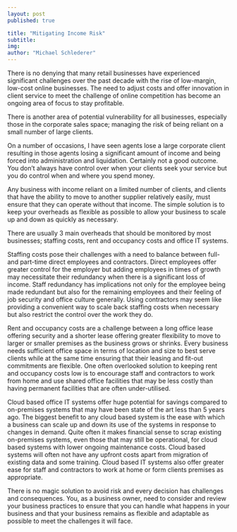 ```yaml
---
layout: post
published: true

title: "Mitigating Income Risk"
subtitle:
img:
author: "Michael Schlederer"
---
```


There is no denying that many retail businesses have experienced significant challenges over the past decade with the rise of low-margin, low-cost online businesses. The need to adjust costs and offer innovation in client service to meet the challenge of online competition has become an ongoing area of focus to stay profitable.

There is another area of potential vulnerability for all businesses, especially those in the corporate sales space; managing the risk of being reliant on a small number of large clients.

On a number of occasions, I have seen agents lose a large corporate client resulting in those agents losing a significant amount of income and being forced into administration and liquidation. Certainly not a good outcome. You don’t always have control over when your clients seek your service but you do control when and where you spend money.

Any business with income reliant on a limited number of clients, and clients that have the ability to move to another supplier relatively easily, must ensure that they can operate without that income. The simple solution is to keep your overheads as flexible as possible to allow your business to scale up and down as quickly as necessary.

There are usually 3 main overheads that should be monitored by most businesses; staffing costs, rent and occupancy costs and office IT systems.

Staffing costs pose their challenges with a need to balance between full- and part-time direct employees and contractors. Direct employees offer greater control for the employer but adding employees in times of growth may necessitate their redundancy when there is a significant loss of income. Staff redundancy has implications not only for the employee being made redundant but also for the remaining employees and their feeling of job security and office culture generally. Using contractors may seem like providing a convenient way to scale back staffing costs when necessary but also restrict the control over the work they do.

Rent and occupancy costs are a challenge between a long office lease offering security and a shorter lease offering greater flexibility to move to larger or smaller premises as the business grows or shrinks. Every business needs sufficient office space in terms of location and size to best serve clients while at the same time ensuring that their leasing and fit-out commitments are flexible. One often overlooked solution to keeping rent and occupancy costs low is to encourage staff and contractors to work from home and use shared office facilities that may be less costly than having permanent facilities that are often under-utilised.

Cloud based office IT systems offer huge potential for savings compared to on-premises systems that may have been state of the art less than 5 years ago. The biggest benefit to any cloud based system is the ease with which a business can scale up and down its use of the systems in response to changes in demand. Quite often it makes financial sense to scrap existing on-premises systems, even those that may still be operational, for cloud based systems with lower ongoing maintenance costs. Cloud based systems will often not have any upfront costs apart from migration of existing data and some training. Cloud based IT systems also offer greater ease for staff and contractors to work at home or form clients premises as appropriate.

There is no magic solution to avoid risk and every decision has challenges and consequences. You, as a business owner, need to consider and review your business practices to ensure that you can handle what happens in your business and that your business remains as flexible and adaptable as possible to meet the challenges it will face.
